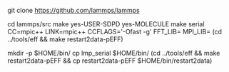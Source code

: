 git clone https://github.com/lammps/lammps

cd lammps/src
make yes-USER-SDPD yes-MOLECULE
make serial CC=mpic++ LINK=mpic++ CCFLAGS='-Ofast -g' FFT_LIB= MPI_LIB=
(cd ../tools/eff && make restart2data-pEFF)

mkdir -p $HOME/bin/
cp lmp_serial $HOME/bin/
(cd ../tools/eff && make restart2data-pEFF && cp restart2data-pEFF $HOME/bin/restart2data)
